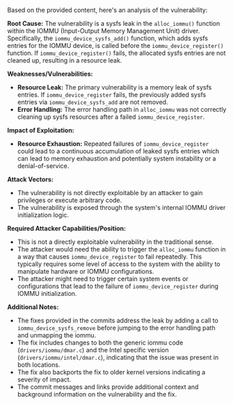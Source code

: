 Based on the provided content, here's an analysis of the vulnerability:

**Root Cause:**
The vulnerability is a sysfs leak in the `alloc_iommu()` function within the IOMMU (Input-Output Memory Management Unit) driver. Specifically, the `iommu_device_sysfs_add()` function, which adds sysfs entries for the IOMMU device, is called before the `iommu_device_register()` function. If `iommu_device_register()` fails, the allocated sysfs entries are not cleaned up, resulting in a resource leak.

**Weaknesses/Vulnerabilities:**
- **Resource Leak:** The primary vulnerability is a memory leak of sysfs entries.  If `iommu_device_register` fails, the previously added sysfs entries via `iommu_device_sysfs_add` are not removed.
- **Error Handling:** The error handling path in `alloc_iommu` was not correctly cleaning up sysfs resources after a failed `iommu_device_register`.

**Impact of Exploitation:**
- **Resource Exhaustion:** Repeated failures of `iommu_device_register` could lead to a continuous accumulation of leaked sysfs entries which can lead to memory exhaustion and potentially system instability or a denial-of-service.

**Attack Vectors:**
- The vulnerability is not directly exploitable by an attacker to gain privileges or execute arbitrary code.
- The vulnerability is exposed through the system's internal IOMMU driver initialization logic.

**Required Attacker Capabilities/Position:**
- This is not a directly exploitable vulnerability in the traditional sense.
- The attacker would need the ability to trigger the `alloc_iommu` function in a way that causes `iommu_device_register` to fail repeatedly. This typically requires some level of access to the system with the ability to manipulate hardware or IOMMU configurations.
- The attacker might need to trigger certain system events or configurations that lead to the failure of `iommu_device_register` during IOMMU initialization.

**Additional Notes:**
- The fixes provided in the commits address the leak by adding a call to `iommu_device_sysfs_remove` before jumping to the error handling path and unmapping the iommu.
- The fix includes changes to both the generic iommu code (`drivers/iommu/dmar.c`) and the Intel specific version (`drivers/iommu/intel/dmar.c`), indicating that the issue was present in both locations.
- The fix also backports the fix to older kernel versions indicating a severity of impact.
- The commit messages and links provide additional context and background information on the vulnerability and the fix.